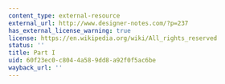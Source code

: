 ```yaml
---
content_type: external-resource
external_url: http://www.designer-notes.com/?p=237
has_external_license_warning: true
license: https://en.wikipedia.org/wiki/All_rights_reserved
status: ''
title: Part I
uid: 60f23ec0-c804-4a58-9dd8-a92f0f5ac6be
wayback_url: ''
---
```

